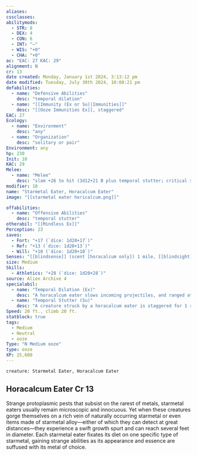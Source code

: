 ```yaml
---
aliases: 
cssclasses:
abilitymods:
  - STR: 8
  - DEX: 4
  - CON: 6
  - INT: "—"
  - WIS: "+0"
  - CHA: "+0"
ac: "EAC: 27 KAC: 29" 
alignment: N
cr: 13
date created: Monday, January 1st 2024, 3:13:12 pm
date modified: Tuesday, July 30th 2024, 10:08:21 pm
defabilities:
  - name: "Defensive Abilities"
    desc: "temporal dilation"
  - name: "[[Immunity (Ex or Su)|Immunities]]"
    desc: "[[Ooze Immunities Ex]], staggered"
EAC: 27
Ecology:
  - name: "Environment"
    desc: "any"
  - name: "Organization"
    desc: "solitary or pair"
Environment: any
hp: 230
Init: 10
KAC: 29
Melee:
  - name: "Melee"
    desc: "slam +26 to hit (3d12+21 B plus temporal stutter; critical stunned)"
modifier: 10
name: "Starmetal Eater, Horacalcum Eater"
image: "[[starmetal eater horicalcum.png]]"

offabilities:
  - name: "Offensive Abilities"
    desc: "temporal stutter"
otherabil: "[[Mindless Ex]]"
Perception: 23
saves:
  - Fort: "+17 (`dice: 1d20+17`)"
  - Ref: "+13 (`dice: 1d20+13`)"
  - Will: "+10 (`dice: 1d20+10`)" 
Senses: "[[blindsense]] (scent [horacalcum only]) 1 mile, [[blindsight]] (vibration) 60 ft., [[Sightless Ex]]"
size: Medium
Skills:
  - Athletics: "+28 (`dice: 1d20+28`)" 
source: Alien Archive 4 
specialabil:
  - name: "Temporal Dilation (Ex)"
    desc: "A horacalcum eater slows incoming projectiles, and ranged attacks against it have a 20% chance of missing."
  - name: "Temporal Stutter (Su)"
    desc: "A creature struck by a horacalcum eater is staggered for 1 round (fortitude DC 19 negates). If the target succeeds at the save, it instead gains a +10- foot enhancement bonus to each of its movement speeds for 1 round. A creature struck multiple times can be both staggered and accelerated by a horacalcum eater."
Speed: 20 ft., climb 20 ft. 
statblock: true
tags:
  - Medium
  - Neutral
  - ooze
Type: "N Medium ooze"
type: ooze
XP: 25,600 
---
```


```statblock
creature: Starmetal Eater, Horacalcum Eater
```

## Horacalcum Eater Cr 13

Strange protoplasmic pests that subsist on the rarest of metals, starmetal eaters usually remain microscopic and innocuous. Yet when these creatures gorge themselves on a rich vein of naturally occurring starmetal or even items made of starmetal alloy—either of which they can detect at great distances—they experience a swift growth spurt and can reach several feet in diameter. Each starmetal eater fixates its diet on one specific type of starmetal, gaining strange abilities as its appearance and essence are suffused with its metal of choice.
